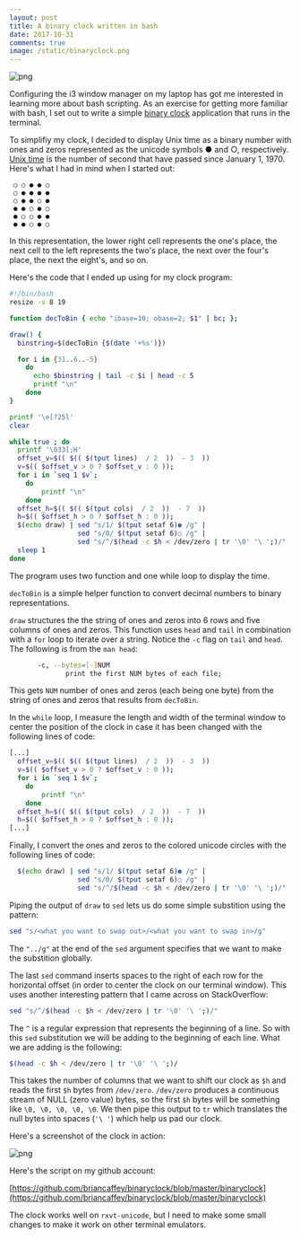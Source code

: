 ```yaml
---
layout: post
title: A binary clock written in bash
date: 2017-10-31
comments: true
image: /static/binaryclock.png
---
```


![png](/static/binaryclock.png)

Configuring the i3 window manager on my laptop has got me interested in learning more about bash scripting. As an exercise for getting more familiar with bash, I set out to write a simple [binary clock](https://en.wikipedia.org/wiki/Binary_clock) application that runs in the terminal.

To simplifiy my clock, I decided to display Unix time as a binary number with ones and zeros represented as the unicode symbols ● and ○, respectively. [Unix time](https://en.wikipedia.org/wiki/Unix_time) is the number of second that have passed since January 1, 1970. Here's what I had in mind when I started out:

```
 ○ ○ ● ● ○
 ○ ● ● ● ●
 ○ ● ● ○ ●
 ● ● ○ ● ○
 ● ○ ○ ● ●
 ● ● ○ ● ○
```

In this representation, the lower right cell represents the one's place, the next cell to the left represents the two's place, the next over the four's place, the next the eight's, and so on.

Here's the code that I ended up using for my clock program:

```bash
#!/bin/bash
resize -s 8 19

function decToBin { echo "ibase=10; obase=2; $1" | bc; };

draw() {
  binstring=$(decToBin {$(date '+%s')})

  for i in {31..6..-5}
    do
      echo $binstring | tail -c $i | head -c 5
      printf "\n"
    done
}

printf '\e[?25l'
clear

while true ; do
  printf '\033[;H'
  offset_v=$(( $(( $(tput lines)  / 2  ))  - 3  ))
  v=$(( $offset_v > 0 ? $offset_v : 0 ));
  for i in `seq 1 $v`;
    do
        printf "\n"
    done
  offset_h=$(( $(( $(tput cols)  / 2  ))  - 7  ))
  h=$(( $offset_h > 0 ? $offset_h : 0 ));
  $(echo draw) | sed "s/1/ $(tput setaf 6)● /g" |
                 sed "s/0/ $(tput setaf 6)○ /g" |
                 sed "s/^/$(head -c $h < /dev/zero | tr '\0' '\ ';)/"
  sleep 1
done
```

The program uses two function and one while loop to display the time.

`decToBin` is a simple helper function to convert decimal numbers to binary representations.

`draw` structures the the string of ones and zeros into 6 rows and five columns of ones and zeros. This function uses `head` and `tail` in combination with a `for` loop to iterate over a string. Notice the `-c` flag on `tail` and `head`. The following is from the `man head`:

```bash
       -c, --bytes=[-]NUM
              print the first NUM bytes of each file;
```

This gets `NUM` number of ones and zeros (each being one byte) from the string of ones and zeros that results from `decToBin`.

In the `while` loop, I measure the length and width of the terminal window to center the position of the clock in case it has been changed with the following lines of code:

```bash
[...]
  offset_v=$(( $(( $(tput lines)  / 2  ))  - 3  ))
  v=$(( $offset_v > 0 ? $offset_v : 0 ));
  for i in `seq 1 $v`;
    do
        printf "\n"
    done
  offset_h=$(( $(( $(tput cols)  / 2  ))  - 7  ))
  h=$(( $offset_h > 0 ? $offset_h : 0 ));
[...]
```

Finally, I convert the ones and zeros to the colored unicode circles with the following lines of code:

```bash
  $(echo draw) | sed "s/1/ $(tput setaf 6)● /g" |
                 sed "s/0/ $(tput setaf 6)○ /g" |
                 sed "s/^/$(head -c $h < /dev/zero | tr '\0' '\ ';)/"
```

Piping the output of `draw` to `sed` lets us do some simple substition using the pattern:

```bash
sed "s/<what you want to swap out>/<what you want to swap in>/g"
```

The `"../g"` at the end of the `sed` argument specifies that we want to make the substition globally.

The last `sed` command inserts spaces to the right of each row for the horizontal offset (in order to center the clock on our terminal window). This uses another interesting pattern that I came across on StackOverflow:

```bash
sed "s/^/$(head -c $h < /dev/zero | tr '\0' '\ ';)/"
```

The `^` is a regular expression that represents the beginning of a line. So with this `sed` substitution we will be adding to the beginning of each line. What we are adding is the following:

```bash
$(head -c $h < /dev/zero | tr '\0' '\ ';)/
```

This takes the number of columns that we want to shift our clock as `$h` and reads the first `$h` bytes from `/dev/zero`. `/dev/zero` produces a continuous stream of NULL (zero value) bytes, so the first `$h` bytes will be something like `\0, \0, \0, \0, \0`. We then pipe this output to `tr` which translates the null bytes into spaces (`'\ '`) which help us pad our clock.

Here's a screenshot of the clock in action:

![png](/static/binaryclock.png)

Here's the script on my github account:

[https://github.com/briancaffey/binaryclock/blob/master/binaryclock](https://github.com/briancaffey/binaryclock/blob/master/binaryclock)

The clock works well on `rxvt-unicode`, but I need to make some small changes to make it work on other terminal emulators.
